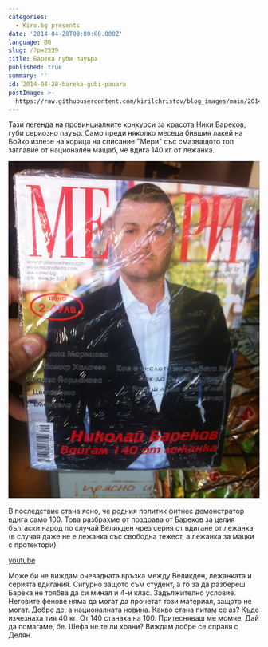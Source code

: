 ```yaml
---
categories:
  - Kiro.bg presents
date: '2014-04-28T00:00:00.000Z'
language: BG
slug: /?p=2539
title: Барека губи пауъра
published: true
summary: ''
id: 2014-04-28-bareka-gubi-pauara
postImage: >-
  https://raw.githubusercontent.com/kirilchristov/blog_images/main/2014/04/IMG_0723.jpg
---
```


Тази легенда на провинциалните конкурси за красота Ники Бареков, губи сериозно пауър. Само преди няколко месеца бившия лакей на Бойко излезе на корица на списание "Мери" със смазващото топ заглавие от национален мащаб, че вдига 140 кг от лежанка. 

![IMG_0723](https://raw.githubusercontent.com/kirilchristov/blog_images/main/2014/04/IMG_0723.jpg)

 В последствие стана ясно, че родния политик фитнес демонстратор вдига само 100. Това разбрахме от поздрава от Бареков за целия бългаски народ по случай Великден чрез серия от вдигане от лежанка (в случая даже не е лежанка със свободна тежест, а лежанка за мацки с протектори). 

[youtube](https://www.youtube.com/watch?v=hQNghz096vw)


Може би не виждам очевадната връзка между Великден, лежанката и серията вдигания. Сигурно защото съм студент, а то за да разбереш Барека не трябва да си минал и 4-и клас. Задължително условие. Неговите фенове няма да могат да прочетат този материал, защото не могат. Добре де, а националната новина. Какво стана питам се аз? Къде изчезнаха тия 40 кг. От 140 станаха на 100. Притесняваш ме момче. Дай да помагаме, бе. Шефа не те ли храни? Виждам добре се справя с Делян.
